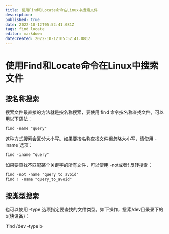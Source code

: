 ```yaml
---
title: 使用Find和Locate命令在Linux中搜索文件
description: 
published: true
date: 2022-10-12T05:52:41.081Z
tags: find locate
editor: markdown
dateCreated: 2022-10-12T05:52:41.081Z
---
```


# 使用Find和Locate命令在Linux中搜索文件
## 按名称搜索
搜索文件最直接的方法就是按名称搜索，要使用 find 命令按名称查找文件，可以用以下语法：

`find -name "query"`

这种方式搜索会区分大小写。如果要按名称查找文件但忽略大小写，请使用 -iname 选项：

`find -iname "query"`

如果要查找不匹配某个关键字的所有文件，可以使用 -not或者! 反转搜索：
```
find -not -name "query_to_avoid"
find ! -name "query_to_avoid"
```

## 按类型搜索

也可以使用 -type 选项指定要查找的文件类型。如下操作，搜索/dev目录录下的 b(块设备)：

`find /dev -type b